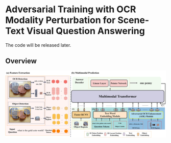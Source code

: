 # Adversarial Training with OCR Modality Perturbation for Scene-Text Visual Question Answering
The code will be released later.

## Overview
<img src="imgs/process_main.png" align="middle" width="700"/> 

